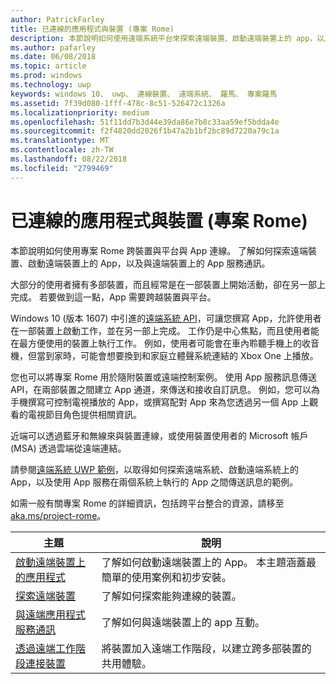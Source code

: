 ```yaml
---
author: PatrickFarley
title: 已連線的應用程式與裝置 (專案 Rome)
description: 本節說明如何使用遠端系統平台來探索遠端裝置、啟動遠端裝置上的 app，以及與遠端裝置上的 app 服務通訊。
ms.author: pafarley
ms.date: 06/08/2018
ms.topic: article
ms.prod: windows
ms.technology: uwp
keywords: windows 10、 uwp、 連線裝置、 遠端系統、 羅馬、 專案羅馬
ms.assetid: 7f39d080-1fff-478c-8c51-526472c1326a
ms.localizationpriority: medium
ms.openlocfilehash: 51f11dd7b3d44e39da86e7b8c33aa59ef5bdda4e
ms.sourcegitcommit: f2f4820dd2026f1b47a2b1bf2bc89d7220a79c1a
ms.translationtype: MT
ms.contentlocale: zh-TW
ms.lasthandoff: 08/22/2018
ms.locfileid: "2799469"
---
```

# <a name="connected-apps-and-devices-project-rome"></a>已連線的應用程式與裝置 (專案 Rome)

本節說明如何使用專案 Rome 跨裝置與平台與 App 連線。 了解如何探索遠端裝置、啟動遠端裝置上的 App，以及與遠端裝置上的 App 服務通訊。

大部分的使用者擁有多部裝置，而且經常是在一部裝置上開始活動，卻在另一部上完成。 若要做到這一點，App 需要跨越裝置與平台。

Windows 10 (版本 1607) 中引進的[遠端系統 API](https://msdn.microsoft.com/library/windows/apps/Windows.System.RemoteSystems)，可讓您撰寫 App，允許使用者在一部裝置上啟動工作，並在另一部上完成。 工作仍是中心焦點，而且使用者能在最方便使用的裝置上執行工作。 例如，使用者可能會在車內聆聽手機上的收音機，但當到家時，可能會想要換到和家庭立體聲系統連結的 Xbox One 上播放。

您也可以將專案 Rome 用於隨附裝置或遠端控制案例。 使用 App 服務訊息傳送 API，在兩部裝置之間建立 App 通道，來傳送和接收自訂訊息。 例如，您可以為手機撰寫可控制電視播放的 App，或撰寫配對 App 來為您透過另一個 App 上觀看的電視節目角色提供相關資訊。  

近端可以透過藍牙和無線來與裝置連線，或使用裝置使用者的 Microsoft 帳戶 (MSA) 透過雲端從遠端連結。

請參閱[遠端系統 UWP 範例](https://github.com/Microsoft/Windows-universal-samples/tree/dev/Samples/RemoteSystems )，以取得如何探索遠端系統、啟動遠端系統上的 App，以及使用 App 服務在兩個系統上執行的 App 之間傳送訊息的範例。

如需一般有關專案 Rome 的詳細資訊，包括跨平台整合的資源，請移至 [aka.ms/project-rome](https://aka.ms/project-rome)。

| 主題 | 說明 |
|-------|-------------|
| [啟動遠端裝置上的應用程式](launch-a-remote-app.md) | 了解如何啟動遠端裝置上的 App。 本主題涵蓋最簡單的使用案例和初步安裝。  |
| [探索遠端裝置](discover-remote-devices.md)  | 了解如何探索能夠連線的裝置。 |
| [與遠端應用程式服務通訊](communicate-with-a-remote-app-service.md) | 了解如何與遠端裝置上的 app 互動。 |
| [透過遠端工作階段連接裝置](remote-sessions.md) | 將裝置加入遠端工作階段，以建立跨多部裝置的共用體驗。 |
